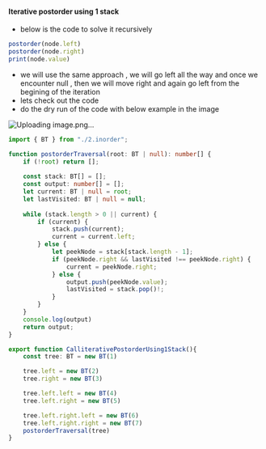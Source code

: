 #### Iterative postorder using 1 stack

- below is the code to solve it recursively

```ts
postorder(node.left)
postorder(node.right)
print(node.value)
```

- we will use the same approach , we will go left all the way and once we encounter null , then we will move right and again go left from the begining of the iteration
- lets check out the code
- do the dry run of the code with below example in the image

![Uploading image.png…]()


```ts
import { BT } from "./2.inorder";

function postorderTraversal(root: BT | null): number[] {
    if (!root) return [];
    
    const stack: BT[] = [];
    const output: number[] = [];
    let current: BT | null = root;
    let lastVisited: BT | null = null;
    
    while (stack.length > 0 || current) {
        if (current) {
            stack.push(current);
            current = current.left;
        } else {
            let peekNode = stack[stack.length - 1];
            if (peekNode.right && lastVisited !== peekNode.right) {
                current = peekNode.right;
            } else {
                output.push(peekNode.value);
                lastVisited = stack.pop()!;
            }
        }
    }
    console.log(output)
    return output;
}

export function CalliterativePostorderUsing1Stack(){
    const tree: BT = new BT(1)

    tree.left = new BT(2)
    tree.right = new BT(3)

    tree.left.left = new BT(4)
    tree.left.right = new BT(5)

    tree.left.right.left = new BT(6)
    tree.left.right.right = new BT(7)
    postorderTraversal(tree)
}

```
